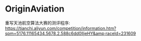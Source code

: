 # OriginAviation
重写天池航空算法大赛的测评程序: https://tianchi.aliyun.com/competition/information.htm?spm=5176.11165434.5678.2.588c6dd0lIjeHY&amp;raceId=231609
